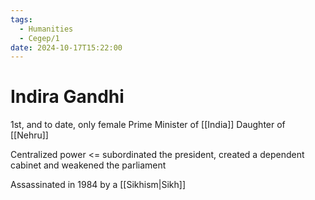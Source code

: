 ```yaml
---
tags:
  - Humanities
  - Cegep/1
date: 2024-10-17T15:22:00
---
```


# Indira Gandhi

1st, and to date, only female Prime Minister of [[India]]
Daughter of [[Nehru]]

Centralized power <= subordinated the president, created a dependent cabinet and weakened the parliament

Assassinated in 1984 by a [[Sikhism|Sikh]]
